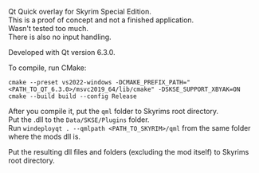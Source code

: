 Qt Quick overlay for Skyrim Special Edition.  
This is a proof of concept and not a finished application.  
Wasn't tested too much.  
There is also no input handling.

Developed with Qt version 6.3.0.

To compile, run CMake:
```
cmake --preset vs2022-windows -DCMAKE_PREFIX_PATH="<PATH_TO_QT_6.3.0>/msvc2019_64/lib/cmake" -DSKSE_SUPPORT_XBYAK=ON
cmake --build build --config Release
```

After you compile it, put the `qml` folder to Skyrims root directory.  
Put the .dll to the `Data/SKSE/Plugins` folder.  
Run `windeployqt . --qmlpath <PATH_TO_SKYRIM>/qml` from the same folder where the mods dll is.

Put the resulting dll files and folders (excluding the mod itself) to Skyrims root directory.  

